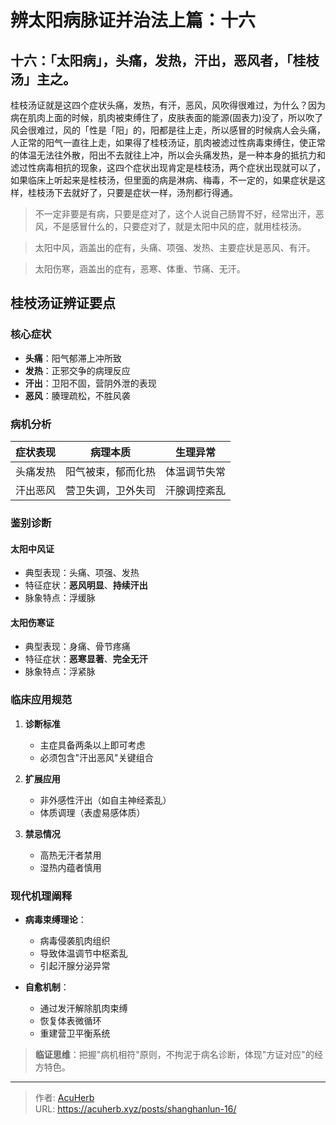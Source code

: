 # 辨太阳病脉证并治法上篇：十六


## 十六：「太阳病」，头痛，发热，汗出，恶风者，「桂枝汤」主之。

<!--more-->

桂枝汤证就是这四个症状头痛，发热，有汗，恶风，风吹得很难过，为什么？因为病在肌肉上面的时候，肌肉被束缚住了，皮肤表面的能源(固表力)没了，所以吹了风会很难过，风的「性是「阳」的，阳都是往上走，所以感冒的时候病人会头痛，人正常的阳气一直往上走，如果得了桂枝汤证，肌肉被滤过性病毒束缚住，使正常的体温无法往外散，阳出不去就往上冲，所以会头痛发热，是一种本身的抵抗力和滤过性病毒相抗的现象，这四个症状出现肯定是桂枝汤，两个症状出现就可以了，如果临床上听起来是桂枝汤，但里面的病是淋病、梅毒，不一定的，如果症状是这样，桂枝汤下去就好了，只要是症状一样，汤剂都行得通。

> 不一定非要是有病，只要是症对了，这个人说自己肠胃不好，经常出汗，恶风，不是感冒什么的，只要症对了，就是太阳中风的症，就用桂枝汤。

> 太阳中风，涵盖出的症有，头痛、项强、发热、主要症状是恶风、有汗。

> 太阳伤寒，涵盖出的症有，恶寒、体重、节痛、无汗。

## 桂枝汤证辨证要点

### 核心症状
- **头痛**：阳气郁滞上冲所致
- **发热**：正邪交争的病理反应  
- **汗出**：卫阳不固，营阴外泄的表现
- **恶风**：腠理疏松，不胜风袭

### 病机分析
| 症状表现 | 病理本质 | 生理异常 |
|----------|----------|----------|
| 头痛发热 | 阳气被束，郁而化热 | 体温调节失常 |
| 汗出恶风 | 营卫失调，卫外失司 | 汗腺调控紊乱 |

### 鉴别诊断
#### 太阳中风证
- 典型表现：头痛、项强、发热
- 特征症状：**恶风明显**、**持续汗出**
- 脉象特点：浮缓脉

#### 太阳伤寒证
- 典型表现：身痛、骨节疼痛
- 特征症状：**恶寒显著**、**完全无汗**
- 脉象特点：浮紧脉

### 临床应用规范
1. **诊断标准**
   - 主症具备两条以上即可考虑
   - 必须包含"汗出恶风"关键组合

2. **扩展应用**
   - 非外感性汗出（如自主神经紊乱）
   - 体质调理（表虚易感体质）

3. **禁忌情况**
   - 高热无汗者禁用
   - 湿热内蕴者慎用

### 现代机理阐释
- **病毒束缚理论**：
  - 病毒侵袭肌肉组织
  - 导致体温调节中枢紊乱
  - 引起汗腺分泌异常

- **自愈机制**：
  - 通过发汗解除肌肉束缚
  - 恢复体表微循环
  - 重建营卫平衡系统

> **临证思维**：把握"病机相符"原则，不拘泥于病名诊断，体现"方证对应"的经方特色。

---

> 作者: [AcuHerb](https://acuherb.xyz)  
> URL: https://acuherb.xyz/posts/shanghanlun-16/  

